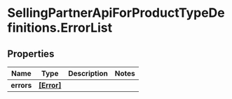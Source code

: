 # SellingPartnerApiForProductTypeDefinitions.ErrorList

## Properties

Name | Type | Description | Notes
------------ | ------------- | ------------- | -------------
**errors** | [**[Error]**](Error.md) |  | 


